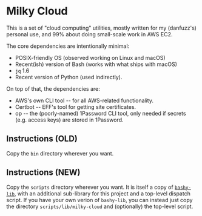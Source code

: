Milky Cloud
===========

This is a set of "cloud computing" utilities, mostly written for my (danfuzz's)
personal use, and 99% about doing small-scale work in AWS EC2.

The core dependencies are intentionally minimal:
* POSIX-friendly OS (observed working on Linux and macOS)
* Recent(ish) version of Bash (works with what ships with macOS)
* `jq` 1.6
* Recent version of Python (used indirectly).

On top of that, the dependencies are:
* AWS's own CLI tool -- for all AWS-related functionality.
* Certbot -- EFF's tool for getting site certificates.
* op -- the (poorly-named) 1Password CLI tool, only needed if secrets (e.g.
  access keys) are stored in 1Password.

## Instructions (OLD)

Copy the `bin` directory wherever you want.

## Instructions (NEW)

Copy the `scripts` directory wherever you want. It is itself a copy of
[`bashy-lib`](https://github.com/danfuzz/bashy-lib), with an additional
sub-library for this project and a top-level dispatch script. If you have your
own verion of `bashy-lib`, you can instead just copy the directory
`scripts/lib/milky-cloud` and (optionally) the top-level script.
